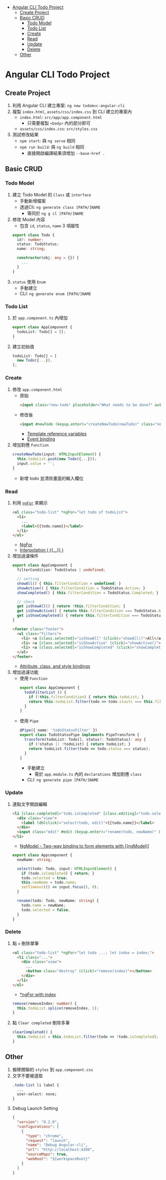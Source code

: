 
<!-- TOC -->

- [Angular CLI Todo Project](#angular-cli-todo-project)
  - [Create Project](#create-project)
  - [Basic CRUD](#basic-crud)
    - [Todo Model](#todo-model)
    - [Todo List](#todo-list)
    - [Create](#create)
    - [Read](#read)
    - [Update](#update)
    - [Delete](#delete)
  - [Other](#other)

<!-- /TOC -->

# Angular CLI Todo Project

## Create Project

1. 利用 Angular CLI 建立專案: `ng new todomvc-angular-cli`
2. 複製 `index.html`, `assets/css/index.css` 到 CLI 建立的專案內
    * `index.html`: `src/app/app.component.html`
      * 只需要複製 `<body>` 內的部分即可
    * `assets/css/index.css`: `src/styles.css`
3. 測試修改結果
    * `npm start`: 與 `ng serve` 相同
    * `npm run build`: 與 `ng build` 相同
      * 直接開啟編譯結果須增加 `--base-href .`


## Basic CRUD

### Todo Model

1. 建立 Todo Model 的 `Class` 或 `interface`
    * 手動新增檔案
    * 透過Cli: `ng generate class [PATH/]NAME`
      * 等同於 `ng g cl [PATH/]NAME`
2. 修改 Model 內容
    * 包含 `id`, `status`, `name` 3 項屬性
    ```ts
    export class Todo {
      id?: number;
      status: TodoStatus;
      name: string;

      constructor(obj: any = {}) {
        ...
      }
    }
    ```
3. `status` 使用 `Enum`
    * 手動建立
    * CLI: `ng generate enum [PATH/]NAME`


### Todo List

1. 於 `app.component.ts` 內增加
    ```ts
    export class AppComponent {
      todoList: Todo[] = [];
    }
    ```
2. 建立初始值
    ```ts
    todoList: Todo[] = [
      new Todo({...}),
    ];
    ```


### Create

1. 修改 `app.component.html`
    * 原始
      ```html
      <input class="new-todo" placeholder="What needs to be done?" autofocus>
      ```
    * 修改後
      ```html
      <input #newTodo (keyup.enter)="createNewTodo(newTodo)" class="new-todo" placeholder="What needs to be done?" autofocus>
      ```
      * [Template reference variables](https://angular.io/guide/template-syntax#template-reference-variables--var-)
      * [Event binding](https://angular.io/guide/template-syntax#event-binding)
2. 增加對應 `Function`
    ```ts
    createNewTodo(input: HTMLInputElement) {
      this.todoList.push(new Todo({...}));
      input.value = '';
    }
    ```
      * 新增 todo 並清除畫面的輸入欄位


### Read

1. 利用 [`ngFor`](https://angular.io/guide/template-syntax#ngfor) 來顯示
    ```html
    <ul class="todo-list" *ngFor="let todo of todoList">
      <li>
        ...
        <label>{{todo.name}}</label>
      </li>
    </ul>
    ```
    * [NgFor](https://angular.io/guide/template-syntax#ngfor)
    * [Interpolation ( {{...}} )](https://angular.io/guide/template-syntax#interpolation----)
2. 增加過濾條件
    ```ts
    export class AppComponent {
      filterCondition: TodoStatus | undefined;

      // setting
      showAll() { this.filterCondition = undefined; }
      showActive() { this.filterCondition = TodoStatus.Active; }
      showCompleted() { this.filterCondition = TodoStatus.Completed; }

      // check
      get isShowAll() { return !this.filterCondition; }
      get isShowActive() { return this.filterCondition === TodoStatus.Active; }
      get isShowCompleted() { return this.filterCondition === TodoStatus.Completed; }
    }
    ```
    ```html
    <footer class="footer">
      <ul class="filters">
        <li> <a [class.selected]="isShowAll" (click)="showAll()">All</a> </li>
        <li> <a [class.selected]="isShowActive" (click)="showActive()">Active</a> </li>
        <li> <a [class.selected]="isShowCompleted" (click)="showCompleted()">Completed</a> </li>
      </ul>
    </footer>
    ```
    * [Attribute, class, and style bindings](https://angular.io/guide/template-syntax#attribute-class-and-style-bindings)
3. 增加過濾功能
    * 使用 `Function`
        ```ts
        export class AppComponent {
          todoFilterList () {
            if (!this.filterCondition) { return this.todoList; }
            return this.todoList.filter(todo => todo.stauts === this.filterCondition);
          }
        }
        ```
    * 使用 `Pipe`
        ```ts
        @Pipe({ name: 'todoStatusFilter' })
        export class TodoStatusPipe implements PipeTransform {
          transform(todoList: Todo[], status?: TodoStatus): any {
            if (!status || !todoList) { return todoList; }
            return todoList.filter(todo => todo.status === status);
          }
        }
        ```
        * 手動建立
          * 需於 `app.module.ts` 內的 `declarations` 增加對應 `class`
        * CLI: `ng generate pipe [PATH/]NAME`


### Update

1. 連點文字開啟編輯
    ```html
    <li [class.completed]="todo.isCompleted" [class.editing]="todo.selected">
      <div class="view">
        <label (dblclick)="select(todo, edit)">{{todo.name}}</label>
      </div>
      <input class="edit" #edit (keyup.enter)="rename(todo, newName)" (blur)="todo.selected = false" [(ngModel)]="newName" autofocus>
    </li>
    ```
    * [NgModel - Two-way binding to form elements with [(ngModel)]](https://angular.io/guide/template-syntax#ngModel)
    ```ts
    export class Appcomponent {
      newName: string;

      select(todo: Todo, input: HTMLInputElement) {
        if (todo.isCompleted) { return; }
        todo.selected = true;
        this.newName = todo.name;
        setTimeout(() => input.focus(), 0);
      }

      rename(todo: Todo, newName: string) {
        todo.name = newName;
        todo.selected = false;
      }
    }
    ```

<!--
Q: Template reference variables in ngfor
  [Template reference variable warning notes](https://angular.io/guide/template-syntax#template-reference-variable-warning-notes)
  `The scope of a reference variable is the entire template. Do not define the same variable name more than once in the same template. The runtime value will be unpredictable.`
  REF: https://github.com/angular/angular/issues/13974
-->

### Delete

1. 點 `x` 刪除單筆
    ```html
    <ul class="todo-list" *ngFor="let todo ...; let index = index;">
      <li class="...">
        <div class="view">
          ...
          <button class="destroy" (click)="remove(index)"></button>
        </div>
      </li>
    </ul>
    ```
    * [*ngFor with index](https://angular.io/guide/template-syntax#ngfor-with-index)
    ```ts
    remove(removeIndex: number) {
      this.todoList.splice(removeIndex, 1);
    }
    ```
2. 點 `Clear completed` 刪除多筆
    ```ts
    clearCompleted() {
      this.todoList = this.todoList.filter(todo => !todo.isCompleted);
    }
    ```

## Other

1. 搬移關聯的 `styles` 到 `app.component.css`
2. 文字不要被選取
    ```css
    .todo-list li label {
      ...
      user-select: none;
    }
    ```
3. Debug Launch Setting
    ```json
    {
      "version": "0.2.0",
      "configurations": [
        {
          "type": "chrome",
          "request": "launch",
          "name": "Debug Angular-cli",
          "url": "http://localhost:4200",
          "sourceMaps": true,
          "webRoot": "${workspaceRoot}"
        }
      ]
    }
    ```
